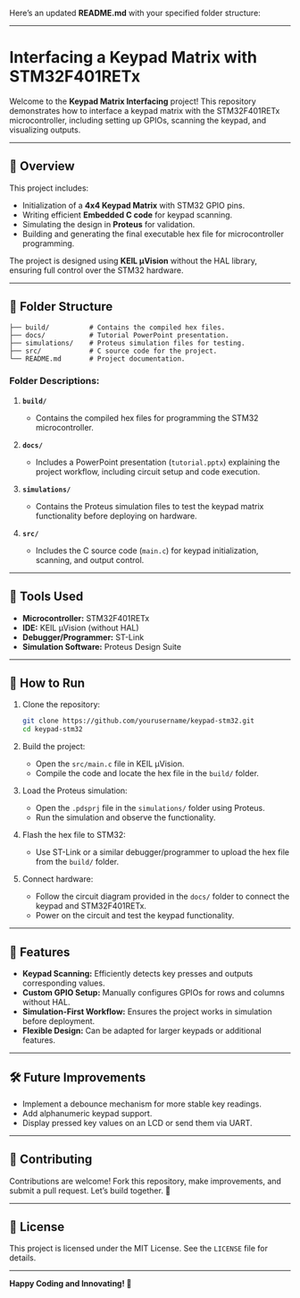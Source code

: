Here’s an updated **README.md** with your specified folder structure:

---

# Interfacing a Keypad Matrix with STM32F401RETx  

Welcome to the **Keypad Matrix Interfacing** project! This repository demonstrates how to interface a keypad matrix with the STM32F401RETx microcontroller, including setting up GPIOs, scanning the keypad, and visualizing outputs.

---

## 🚀 **Overview**  

This project includes:  
- Initialization of a **4x4 Keypad Matrix** with STM32 GPIO pins.  
- Writing efficient **Embedded C code** for keypad scanning.  
- Simulating the design in **Proteus** for validation.  
- Building and generating the final executable hex file for microcontroller programming.  

The project is designed using **KEIL µVision** without the HAL library, ensuring full control over the STM32 hardware.

---

## 📂 **Folder Structure**  

```plaintext
├── build/          # Contains the compiled hex files.
├── docs/           # Tutorial PowerPoint presentation.
├── simulations/    # Proteus simulation files for testing.
├── src/            # C source code for the project.
└── README.md       # Project documentation.
```

### Folder Descriptions:  

1. **`build/`**  
   - Contains the compiled hex files for programming the STM32 microcontroller.  

2. **`docs/`**  
   - Includes a PowerPoint presentation (`tutorial.pptx`) explaining the project workflow, including circuit setup and code execution.

3. **`simulations/`**  
   - Contains the Proteus simulation files to test the keypad matrix functionality before deploying on hardware.  

4. **`src/`**  
   - Includes the C source code (`main.c`) for keypad initialization, scanning, and output control.

---

## 🔧 **Tools Used**  

- **Microcontroller:** STM32F401RETx  
- **IDE:** KEIL µVision (without HAL)  
- **Debugger/Programmer:** ST-Link  
- **Simulation Software:** Proteus Design Suite  

---

## 📑 **How to Run**  

1. Clone the repository:  
   ```bash
   git clone https://github.com/yourusername/keypad-stm32.git
   cd keypad-stm32
   ```  

2. Build the project:  
   - Open the `src/main.c` file in KEIL µVision.  
   - Compile the code and locate the hex file in the `build/` folder.  

3. Load the Proteus simulation:  
   - Open the `.pdsprj` file in the `simulations/` folder using Proteus.  
   - Run the simulation and observe the functionality.  

4. Flash the hex file to STM32:  
   - Use ST-Link or a similar debugger/programmer to upload the hex file from the `build/` folder.  

5. Connect hardware:  
   - Follow the circuit diagram provided in the `docs/` folder to connect the keypad and STM32F401RETx.  
   - Power on the circuit and test the keypad functionality.  

---

## 📌 **Features**  

- **Keypad Scanning:** Efficiently detects key presses and outputs corresponding values.  
- **Custom GPIO Setup:** Manually configures GPIOs for rows and columns without HAL.  
- **Simulation-First Workflow:** Ensures the project works in simulation before deployment.  
- **Flexible Design:** Can be adapted for larger keypads or additional features.  

---

## 🛠️ **Future Improvements**  

- Implement a debounce mechanism for more stable key readings.  
- Add alphanumeric keypad support.  
- Display pressed key values on an LCD or send them via UART.  

---

## 🤝 **Contributing**  

Contributions are welcome! Fork this repository, make improvements, and submit a pull request. Let’s build together. 🚀  

---

## 📜 **License**  

This project is licensed under the MIT License. See the `LICENSE` file for details.  

---

**Happy Coding and Innovating! 🚀**  
